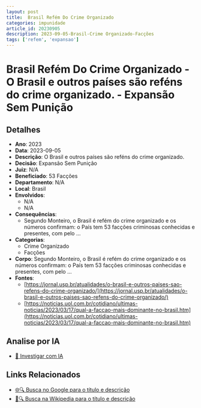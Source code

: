 ```yaml
---
layout: post
title:  Brasil Refém Do Crime Organizado
categories: impunidade
article_id: 20230905
description: 2023-09-05-Brasil-Crime Organizado-Facções
tags: ['refem', 'expansao']
---
```


# Brasil Refém Do Crime Organizado - O Brasil e outros países são reféns do crime organizado. - Expansão Sem Punição

## Detalhes
- **Ano**: 2023
- **Data**: 2023-09-05
- **Descrição**: O Brasil e outros países são reféns do crime organizado.
- **Decisão**: Expansão Sem Punição
- **Juiz**: N/A
- **Beneficiado**: 53 Facções
- **Departamento**: N/A
- **Local**: Brasil
- **Envolvidos**:
  - N/A
  - N/A
- **Consequências**:
  - Segundo Monteiro, o Brasil é refém do crime organizado e os números confirmam: o País tem 53 facções criminosas conhecidas e presentes, com pelo ...
- **Categorias**:
  - Crime Organizado
  - Facções
- **Corpo**: Segundo Monteiro, o Brasil é refém do crime organizado e os números confirmam: o País tem 53 facções criminosas conhecidas e presentes, com pelo ...
- **Fontes**:
  - [https://jornal.usp.br/atualidades/o-brasil-e-outros-paises-sao-refens-do-crime-organizado/](https://jornal.usp.br/atualidades/o-brasil-e-outros-paises-sao-refens-do-crime-organizado/)
  - [https://noticias.uol.com.br/cotidiano/ultimas-noticias/2023/03/17/qual-a-faccao-mais-dominante-no-brasil.htm](https://noticias.uol.com.br/cotidiano/ultimas-noticias/2023/03/17/qual-a-faccao-mais-dominante-no-brasil.htm)

## Analise por IA
- [🤖 Investigar com IA](https://www.perplexity.ai/search?q=%22decis%C3%B5es%20judiciais%20Brasil%22%20Brasil%20Ref%C3%A9m%20Do%20Crime%20Organizado%20O%20Brasil%20e%20outros%20pa%C3%ADses%20s%C3%A3o%20ref%C3%A9ns%20do%20crime%20organizado.%20Brasil%202023-09-05%20N/A%2053%20Fac%C3%A7%C3%B5es)

## Links Relacionados
- [🌐🔍 Busca no Google para o título e descrição](https://www.google.com/search?q=%22decis%C3%B5es%20judiciais%20Brasil%22%20Brasil%20Ref%C3%A9m%20Do%20Crime%20Organizado%20O%20Brasil%20e%20outros%20pa%C3%ADses%20s%C3%A3o%20ref%C3%A9ns%20do%20crime%20organizado.%20Brasil%202023-09-05%20N/A%2053%20Fac%C3%A7%C3%B5es)
- [📖🔍 Busca na Wikipedia para o título e descrição](https://pt.wikipedia.org/w/index.php?search=%22decis%C3%B5es%20judiciais%20Brasil%22%20Brasil%20Ref%C3%A9m%20Do%20Crime%20Organizado%20O%20Brasil%20e%20outros%20pa%C3%ADses%20s%C3%A3o%20ref%C3%A9ns%20do%20crime%20organizado.%20Brasil%202023-09-05%20N/A%2053%20Fac%C3%A7%C3%B5es)

